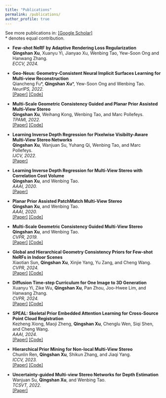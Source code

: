 ```yaml
---
title: "Publications"
permalink: /publications/
author_profile: true
---
```

See more publications in: [[Google Scholar]](https://scholar.google.com/citations?hl=zh-CN&user=k96kDhsAAAAJ&view_op=list_works&sortby=pubdate)  
\* denotes equal contribution. 

* <b>Few-shot NeRF by Adaptive Rendering Loss Regularization</b> <br> 
<b>Qingshan Xu</b>, Xuanyu Yi, Jianyao Xu, Wenbing Tao, Yew-Soon Ong and Hanwang Zhang.    
<i>ECCV, 2024.</i>   

* <b>Geo-Neus: Geometry-Consistent Neural Implicit Surfaces Learning for Multi-view Reconstruction</b> <br> 
Qiancheng Fu\*, <b>Qingshan Xu</b>\*, Yew-Soon Ong and Wenbing Tao.    
<i>NeurIPS, 2022.</i>  
[[Paper]](https://arxiv.org/abs/2205.15848) [[Code]](https://github.com/GhiXu/Geo-Neus) 

* <b>Multi-Scale Geometric Consistency Guided and Planar Prior Assisted Multi-View Stereo</b> <br> 
<b>Qingshan Xu</b>, Weihang Kong, Wenbing Tao, and Marc Pollefeys.   
<i>TPAMI, 2022.</i>  
[[Paper]](https://ieeexplore.ieee.org/document/9863705) [[Code]](https://github.com/GhiXu/ACMMP)  

* <b>Learning Inverse Depth Regression for Pixelwise Visibilty-Aware Multi-View Stereo Networks</b> <br> 
<b>Qingshan Xu</b>, Wanjuan Su, Yuhang Qi, Wenbing Tao, and Marc Pollefeys.  
<i>IJCV, 2022.</i>  
[[Paper]](https://trebuchet.public.springernature.app/get_content/79aa1569-1998-49c9-b675-acb305d056a2)

* <b>Learning Inverse Depth Regression for Multi-View Stereo with Correlation Cost Volume</b> <br> 
<b>Qingshan Xu</b>, and Wenbing Tao.  
<i>AAAI, 2020.</i>  
[[Paper]](https://arxiv.org/abs/1912.11746) 

* <b>Planar Prior Assisted PatchMatch Multi-View Stereo</b> <br> 
<b>Qingshan Xu</b>, and Wenbing Tao.  
<i>AAAI, 2020.</i>  
[[Paper]](https://arxiv.org/abs/1912.11744) [[Code]](https://github.com/GhiXu/ACMP)

* <b>Multi-Scale Geometric Consistency Guided Multi-View Stereo</b> <br> 
<b>Qingshan Xu</b>, and Wenbing Tao.  
<i>CVPR, 2019.</i>  
[[Paper]](https://arxiv.org/abs/1904.08103) [[Code]](https://github.com/GhiXu/ACMM)

* <b>Global and Hierarchical Geometry Consistency Priors for Few-shot NeRFs in Indoor Scenes</b> <br> 
Xiaotian Sun, <b>Qingshan Xu</b>, Xinjie Yang, Yu Zang, and Cheng Wang.  
<i>CVPR, 2024.</i>  
[[Paper]](https://openaccess.thecvf.com/content/CVPR2024/papers/Sun_Global_and_Hierarchical_Geometry_Consistency_Priors_for_Few-shot_NeRFs_in_CVPR_2024_paper.pdf) [[Code]](https://github.com/XT5un/P2NeRF)

* <b>Diffusion Time-step Curriculum for One Image to 3D Generation</b> <br> 
Xuanyu Yi, Zike Wu, <b>Qingshan Xu</b>, Pan Zhou, Joo-Hwee Lim, and Hanwang Zhang.  
<i>CVPR, 2024.</i>  
[[Paper]](https://arxiv.org/abs/2404.04562v3) [[Code]](https://github.com/yxymessi/DTC123)

* <b>SPEAL: Skeletal Prior Embedded Attention Learning for Cross-Source Point Cloud Registration</b> <br> 
Kezheng Xiong, Maoji Zheng, <b>Qingshan Xu</b>, Chenglu Wen, Siqi Shen, and Cheng Wang.  
<i>AAAI, 2024.</i>  
[[Paper]](https://arxiv.org/abs/2312.08664) [[Code]](https://github.com/kezheng1204/KITTI-CrossSource)

* <b>Hierarchical Prior Mining for Non-local Multi-View Stereo</b> <br> 
Chunlin Ren, <b>Qingshan Xu</b>, Shikun Zhang, and Jiaqi Yang.  
<i>ICCV, 2023.</i>  
[[Paper]](https://arxiv.org/abs/2303.09758) [[Code]](https://github.com/CLinvx/HPM-MVS)

* <b>Uncertainty-guided Multi-view Stereo Networks for Depth Estimation</b> <br> 
Wanjuan Su, <b>Qingshan Xu</b>, and Wenbing Tao.  
<i>TCSVT, 2022.</i>   
[[Paper]](https://ieeexplore.ieee.org/document/9797764) 

<!--
* <b>Efficient Large-scale Geometric Verification for Structure from Motion</b> <br> 
<b>Qingshan Xu</b>, Jie Li, Wenbing Tao, and Delie Ming.  
<i>Pattern Recognition Letters, 2019.</i>  
[[Paper]](https://www.sciencedirect.com/science/article/abs/pii/S0167865518306512)

* <b>Massively Parallel Image Index for Vocabulary Tree Based Image Retrieval</b> <br> 
<b>Qingshan Xu</b>, Kun Sun, Wenbing Tao, and Liman Liu.  
<i>Chinese Conference on Computer Vision, 2017.</i>  
[[Paper]](https://link.springer.com/chapter/10.1007/978-981-10-7302-1_9)
--> 

<!--
## In Submission
<b>Geo-Neus: Geometry-Consistent Neural Implicit Surfaces Learning for Multi-view Reconstruction</b> <br> 
Qiancheng Fu\*, <b>Qingshan Xu</b>\*, Yew-Soon Ong and Wenbing Tao. (\* Equal Contribution)    
[[Paper]](https://arxiv.org/abs/2205.15848) [[Code]](https://github.com/GhiXu/Geo-Neus) 
--> 



   
